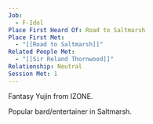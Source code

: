 ```yaml
---
Job:
  - F-Idol
Place First Heard Of: Road to Saltmarsh
Place First Met:
  - "[[Road to Saltmarsh]]"
Related People Met:
  - "[[Sir Reland Thornwood]]"
Relationship: Neutral
Session Met: 1
---
```

Fantasy Yujin from IZONE.

Popular bard/entertainer in Saltmarsh.